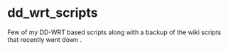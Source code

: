 # dd_wrt_scripts
Few of my DD-WRT based scripts along with a backup of the wiki scripts that recently went down .
